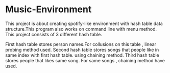 # Music-Environment
This project is about creating spotify-like environment with hash table data structure.This program also works on command line with menu method.
This project consists of 3 different hash table.

First hash table stores person names.For collusions on this table , linear probing method used. Second hash table stores songs that people like in same index with first hash table. using chaining method. Third hash table stores people that likes same song. For same songs , chaining method have used.
